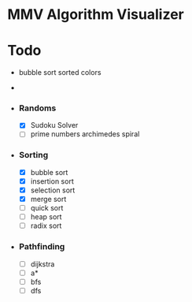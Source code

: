 # MMV Algorithm Visualizer


# Todo
- bubble sort sorted colors
- 

- ### Randoms

  - [x] Sudoku Solver
  - [ ] prime numbers archimedes spiral

- ### Sorting
  - [x] bubble sort
  - [x] insertion sort
  - [x] selection sort
  - [x] merge sort
  - [ ] quick sort
  - [ ] heap sort
  - [ ] radix sort

- ### Pathfinding
  - [ ] dijkstra
  - [ ] a\*
  - [ ] bfs
  - [ ] dfs

